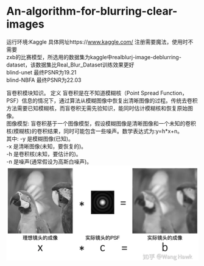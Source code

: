 # An-algorithm-for-blurring-clear-images
运行环境:Kaggle 具体网址https://www.kaggle.com/ 注册需要魔法，使用时不需要  
zxb的比赛模型，所选用的数据集为kaggle中realblurj-image-deblurring-dataset，该数据集比Real_Blur_Dataset训练效果更好  
blind-unet 最终PSNR为19.21  
blind-NBFA 最终PSNR为22.03  


盲卷积模块知识。
定义
盲卷积是在不知道模糊核（Point Spread Function，PSF）信息的情况下，通过算法从模糊图像中恢复出清晰图像的过程。传统去卷积方法需要已知模糊核，而盲卷积无需先验知识，能同时估计模糊核和恢复原始图像。  
图像模型:
盲卷积基于一个图像模型，假设模糊图像是清晰图像和一个未知的卷积核(模糊核)的卷积结果，同时可能包含一些噪声。数学表达式为:y=h*x+n。  
其中:
-y 是模糊图像(已知)。  
-x 是清晰图像(未知，要恢复的)。  
-h 是卷积核(未知，要估计的)。  
-n 是噪声(通常假设为高斯白噪声)。  
![image](https://github.com/angelandeagle/An-algorithm-for-blurring-clear-images/blob/main/%E5%8E%BB%E7%87%A5%E7%9F%A5%E8%AF%86/image.png)
